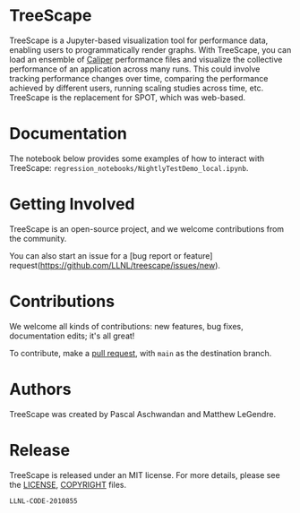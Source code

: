# TreeScape

TreeScape is a Jupyter-based visualization tool for performance data, enabling
users to programmatically render graphs. With TreeScape, you can load an
ensemble of [Caliper](https://github.com/LLNL/caliper) performance files and
visualize the collective performance of an application across many runs. This
could involve tracking performance changes over time, comparing the performance
achieved by different users, running scaling studies across time, etc.
TreeScape is the replacement for SPOT, which was web-based.

# Documentation

The notebook below provides some examples of how to interact with TreeScape:
`regression_notebooks/NightlyTestDemo_local.ipynb`.

# Getting Involved

TreeScape is an open-source project, and we welcome contributions from the
community.

You can also start an issue for a [bug report or feature] request(https://github.com/LLNL/treescape/issues/new).

# Contributions

We welcome all kinds of contributions: new features, bug fixes, documentation edits; it's all great!

To contribute, make a [pull request](https://github.com/LLNL/treescape/compare),
with `main` as the destination branch.

# Authors

TreeScape was created by Pascal Aschwandan and Matthew LeGendre.

# Release

TreeScape is released under an MIT license. For more details, please see the
[LICENSE](./LICENSE), [COPYRIGHT](./COPYRIGHT) files.

`LLNL-CODE-2010855`
